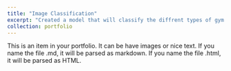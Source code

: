 ```yaml
---
title: "Image Classification"
excerpt: "Created a model that will classify the diffrent types of gym equipments<br/><img src='images/portfolio-1500X300.jpg'>"
collection: portfolio
---
```


This is an item in your portfolio. It can be have images or nice text. If you name the file .md, it will be parsed as markdown. If you name the file .html, it will be parsed as HTML. 

<!-- /images/500x300.png -->
